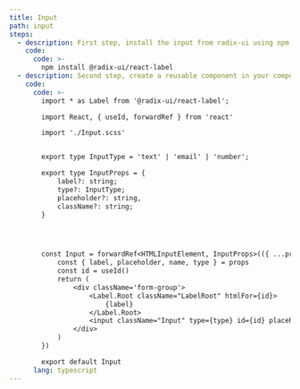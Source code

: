 ```yaml
---
title: Input
path: input
steps:
  - description: First step, install the input from radix-ui using npm.
    code:
      code: >- 
        npm install @radix-ui/react-label
  - description: Second step, create a reusable component in your components folder.
    code:
      code: >-
        import * as Label from '@radix-ui/react-label';

        import React, { useId, forwardRef } from 'react'

        import './Input.scss'


        export type InputType = 'text' | 'email' | 'number';

        export type InputProps = {
            label?: string;
            type?: InputType;
            placeholder?: string,
            className?: string;
        }




        const Input = forwardRef<HTMLInputElement, InputProps>(({ ...props }: any, ref) => {
            const { label, placeholder, name, type } = props
            const id = useId()
            return (
                <div className='form-group'>
                    <Label.Root className="LabelRoot" htmlFor={id}>
                        {label}
                    </Label.Root>
                    <input className="Input" type={type} id={id} placeholder={placeholder} name={name} ref={ref} {...props} />
                </div>
            )
        })

        export default Input
      lang: typescript
---
```

